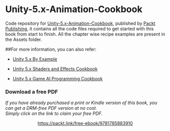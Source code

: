 # Unity-5.x-Animation-Cookbook
Code repository for [Unity-5.x-Animation-Cookbook](https://www.packtpub.com/game-development/unity-5x-animation-cookbook?utm_source=GitHub&utm_medium=repo&utm_campaign=9781785883910), published by [Packt Publishing](https://www.packtpub.com/), it contains all the code files required to get started with this book from start to finish. All the chapter wise recipe examples are present in the Assets folder.


##For more information, you can also refer:
* [Unity 5.x By Example](https://www.packtpub.com/game-development/unity-5x-example?utm_source=GitHub&utm_medium=repo&utm_campaign=9781785888380)

* [Unity 5.x Shaders and Effects Cookbook](https://www.packtpub.com/game-development/unity-5x-shaders-and-effects-cookbook?utm_source=GitHub&utm_medium=repo&utm_campaign=9781785285240)

* [Unity 5.x Game AI Programming Cookbook](https://www.packtpub.com/game-development/unity-5x-game-ai-programming-cookbook?utm_source=GitHub&utm_medium=repo&utm_campaign=9781783553570)


### Download a free PDF

 <i>If you have already purchased a print or Kindle version of this book, you can get a DRM-free PDF version at no cost.<br>Simply click on the link to claim your free PDF.</i>
<p align="center"> <a href="https://packt.link/free-ebook/9781785883910">https://packt.link/free-ebook/9781785883910 </a> </p>